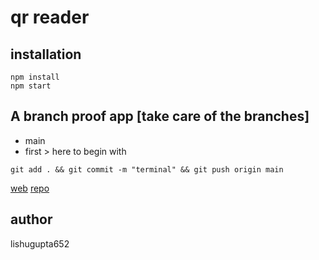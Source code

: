 # qr reader

## installation

```
npm install
npm start
```

## A branch proof app [take care of the branches]

- main
- first > here to begin with

```
git add . && git commit -m "terminal" && git push origin main
```

[web](https://react.lishu.ml/)
[repo](https://github.com/LishuGupta652/react)

## author

lishugupta652
